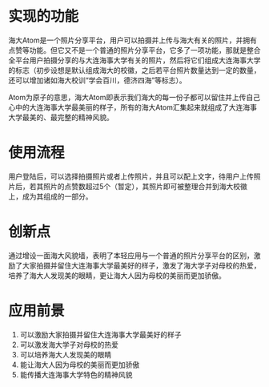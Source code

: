 # 实现的功能

​	海大Atom是一个照片分享平台，用户可以拍摄并上传与海大有关的照片，并拥有点赞等功能。但它又不是一个普通的照片分享平台，它多了一项功能，那就是整合全平台用户拍摄分享的与大连海事大学有关的照片，然后将它们组成大连海事大学的标志（初步设想是默认组成海大的校徽，之后若平台照片数量达到一定的数量，还可以增加诸如海大校训“学会百川，德济四海”等标志）。

​	Atom为原子的意思，海大Atom即表示我们海大的每一份子都可以留住并上传自己心中的大连海事大学最美丽的样子，所有的海大Atom汇集起来就组成了大连海事大学最美的、最完整的精神风貌。

# 使用流程

​	用户登陆后，可以选择拍摄照片或者上传照片，并且可以配上文字，待用户上传照片后，若其照片的点赞数超过5个（暂定），其照片即可被整理合并到海大校徽上，成为其组成的一部分。

# 创新点

​	通过增设一面海大风貌墙，表明了本轻应用与一个普通的照片分享平台的区别，激励了大家拍摄并留住大连海事大学最美好的样子，激发了海大学子对母校的热爱，培养了海大人发现美的眼睛，更让海大人因为母校的美丽而更加骄傲。

# 应用前景

  1.    可以激励大家拍摄并留住大连海事大学最美好的样子
  2.    可以激发海大学子对母校的热爱
  3.    可以培养海大人发现美的眼睛
  4.    能让海大人因为母校的美丽而更加骄傲
  5.    能传播大连海事大学特色的精神风貌